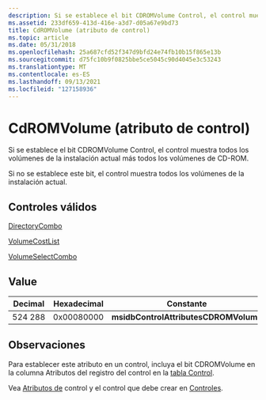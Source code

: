 ```yaml
---
description: Si se establece el bit CDROMVolume Control, el control muestra todos los volúmenes de la instalación actual más todos los volúmenes de CD-ROM.
ms.assetid: 233df659-413d-416e-a3d7-d05a67e9bd73
title: CdROMVolume (atributo de control)
ms.topic: article
ms.date: 05/31/2018
ms.openlocfilehash: 25a687cfd52f347d9bfd24e74fb10b15f865e13b
ms.sourcegitcommit: d75fc10b9f0825bbe5ce5045c90d4045e3c53243
ms.translationtype: MT
ms.contentlocale: es-ES
ms.lasthandoff: 09/13/2021
ms.locfileid: "127158936"
---
```

# <a name="cdromvolume-control-attribute"></a>CdROMVolume (atributo de control)

Si se establece el bit CDROMVolume Control, el control muestra todos los volúmenes de la instalación actual más todos los volúmenes de CD-ROM.

Si no se establece este bit, el control muestra todos los volúmenes de la instalación actual.

## <a name="valid-controls"></a>Controles válidos

[DirectoryCombo](directorycombo-control.md)

 

[VolumeCostList](volumecostlist-control.md)

 

[VolumeSelectCombo](volumeselectcombo-control.md)

## <a name="value"></a>Value



| Decimal | Hexadecimal | Constante                              |
|---------|-------------|---------------------------------------|
| 524 288  | 0x00080000  | **msidbControlAttributesCDROMVolume** |



 

## <a name="remarks"></a>Observaciones

Para establecer este atributo en un control, incluya el bit CDROMVolume en la columna Atributos del registro del control en la [tabla Control](control-table.md).

Vea [Atributos de](control-attributes.md) control y el control que debe crear en [Controles](controls.md).

 

 



